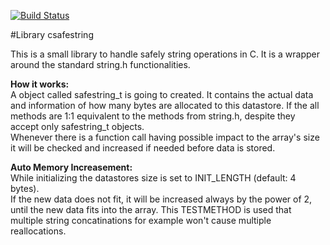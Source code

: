 [![Build Status](https://travis-ci.org/maximilianvoss/csafestring.svg?branch=master)](https://travis-ci.org/maximilianvoss/csafestring)

#Library csafestring

This is a small library to handle safely string operations in C. It is a wrapper around the standard string.h functionalities.

__How it works:__  
A object called safestring_t is going to created. It contains the actual data and information of how many bytes are 
allocated to this datastore. If the all methods are 1:1 equivalent to the methods from string.h, despite they accept
only safestring_t objects.  
Whenever there is a function call having possible impact to the array's size it will be checked and increased if needed 
before data is stored.

__Auto Memory Increasement:__  
While initializing the datastores size is set to INIT_LENGTH (default: 4 bytes).  
If the new data does not fit, it will be increased always by the power of 2, until the new data fits into the array. This
TESTMETHOD is used that multiple string concatinations for example won't cause multiple reallocations.  